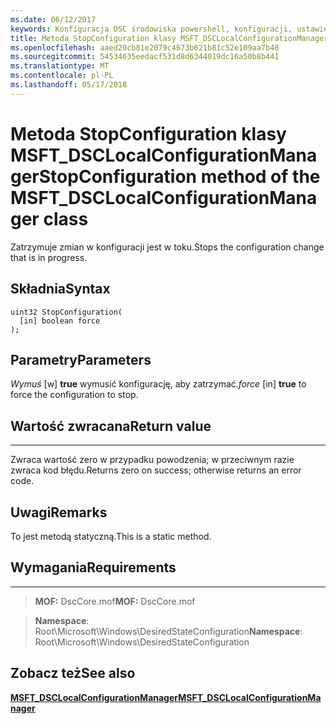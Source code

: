 ```yaml
---
ms.date: 06/12/2017
keywords: Konfiguracja DSC środowiska powershell, konfiguracji, ustawienia
title: Metoda StopConfiguration klasy MSFT_DSCLocalConfigurationManager
ms.openlocfilehash: aaed29cb81e2079c4673b621b81c52e109aa7b48
ms.sourcegitcommit: 54534635eedacf531d8d6344019dc16a50b8b441
ms.translationtype: MT
ms.contentlocale: pl-PL
ms.lasthandoff: 05/17/2018
---
```

# <a name="stopconfiguration-method-of-the-msftdsclocalconfigurationmanager-class"></a><span data-ttu-id="1dafd-103">Metoda StopConfiguration klasy MSFT_DSCLocalConfigurationManager</span><span class="sxs-lookup"><span data-stu-id="1dafd-103">StopConfiguration method of the MSFT_DSCLocalConfigurationManager class</span></span>

<span data-ttu-id="1dafd-104">Zatrzymuje zmian w konfiguracji jest w toku.</span><span class="sxs-lookup"><span data-stu-id="1dafd-104">Stops the configuration change that is in progress.</span></span>

<a name="syntax"></a><span data-ttu-id="1dafd-105">Składnia</span><span class="sxs-lookup"><span data-stu-id="1dafd-105">Syntax</span></span>
------

```mof
uint32 StopConfiguration(
  [in] boolean force
);
```

<a name="parameters"></a><span data-ttu-id="1dafd-106">Parametry</span><span class="sxs-lookup"><span data-stu-id="1dafd-106">Parameters</span></span>
----------

<span data-ttu-id="1dafd-107">*Wymuś* \[w\] **true** wymusić konfigurację, aby zatrzymać.</span><span class="sxs-lookup"><span data-stu-id="1dafd-107">*force* \[in\] **true** to force the configuration to stop.</span></span>

## <a name="return-value"></a><span data-ttu-id="1dafd-108">Wartość zwracana</span><span class="sxs-lookup"><span data-stu-id="1dafd-108">Return value</span></span>
------------

<span data-ttu-id="1dafd-109">Zwraca wartość zero w przypadku powodzenia; w przeciwnym razie zwraca kod błędu.</span><span class="sxs-lookup"><span data-stu-id="1dafd-109">Returns zero on success; otherwise returns an error code.</span></span>

## <a name="remarks"></a><span data-ttu-id="1dafd-110">Uwagi</span><span class="sxs-lookup"><span data-stu-id="1dafd-110">Remarks</span></span>

<span data-ttu-id="1dafd-111">To jest metodą statyczną.</span><span class="sxs-lookup"><span data-stu-id="1dafd-111">This is a static method.</span></span>

## <a name="requirements"></a><span data-ttu-id="1dafd-112">Wymagania</span><span class="sxs-lookup"><span data-stu-id="1dafd-112">Requirements</span></span>
------------
><span data-ttu-id="1dafd-113">**MOF:** DscCore.mof</span><span class="sxs-lookup"><span data-stu-id="1dafd-113">**MOF:** DscCore.mof</span></span>

><span data-ttu-id="1dafd-114">**Namespace**: Root\Microsoft\Windows\DesiredStateConfiguration</span><span class="sxs-lookup"><span data-stu-id="1dafd-114">**Namespace**: Root\Microsoft\Windows\DesiredStateConfiguration</span></span>


## <a name="see-also"></a><span data-ttu-id="1dafd-115">Zobacz też</span><span class="sxs-lookup"><span data-stu-id="1dafd-115">See also</span></span>


[<span data-ttu-id="1dafd-116">**MSFT_DSCLocalConfigurationManager**</span><span class="sxs-lookup"><span data-stu-id="1dafd-116">**MSFT_DSCLocalConfigurationManager**</span></span>](msft-dsclocalconfigurationmanager.md)